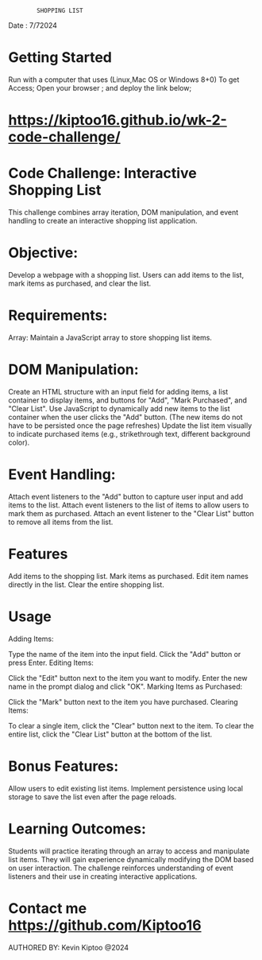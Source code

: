 


            SHOPPING LIST
Date : 7/72024            

# Getting Started
Run with a computer that uses (Linux,Mac OS or Windows 8+0) 
To get Access; Open your browser ; and deploy the link below;
# https://kiptoo16.github.io/wk-2-code-challenge/
 

# Code Challenge: Interactive Shopping List
This challenge combines array iteration, DOM manipulation, and event handling to create an interactive shopping list application.

# Objective:
Develop a webpage with a shopping list. Users can add items to the list, mark items as purchased, and clear the list.

# Requirements:
Array: Maintain a JavaScript array to store shopping list items.

# DOM Manipulation:
Create an HTML structure with an input field for adding items, a list container to display items, and buttons for "Add", "Mark Purchased", and "Clear List".
Use JavaScript to dynamically add new items to the list container when the user clicks the "Add" button. (The new items do not have to be persisted once the page refreshes)
Update the list item visually to indicate purchased items (e.g., strikethrough text, different background color).

# Event Handling:
Attach event listeners to the "Add" button to capture user input and add items to the list.
Attach event listeners to the list of items to allow users to mark them as purchased.
Attach an event listener to the "Clear List" button to remove all items from the list.

# Features
Add items to the shopping list.
Mark items as purchased.
Edit item names directly in the list.
Clear the entire shopping list.

 
# Usage
Adding Items:

Type the name of the item into the input field.
Click the "Add" button or press Enter.
Editing Items:

Click the "Edit" button next to the item you want to modify.
Enter the new name in the prompt dialog and click "OK".
Marking Items as Purchased:

Click the "Mark" button next to the item you have purchased.
Clearing Items:

To clear a single item, click the "Clear" button next to the item.
To clear the entire list, click the "Clear List" button at the bottom of the list.


# Bonus Features:
Allow users to edit existing list items.
Implement persistence using local storage to save the list even after the page reloads.
 

# Learning Outcomes:
Students will practice iterating through an array to access and manipulate list items.
They will gain experience dynamically modifying the DOM based on user interaction.
The challenge reinforces understanding of event listeners and their use in creating interactive applications.
 
# Contact me https://github.com/Kiptoo16

AUTHORED BY: Kevin Kiptoo
@2024
